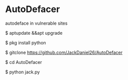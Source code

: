 # AutoDefacer
autodeface in vulnerable sites

$ aptupdate &&apt upgrade

$ pkg install python

$ gitclone https://github.com/JackDaniel26/AutoDefacer

$ cd AutoDefacer

$ python jack.py

